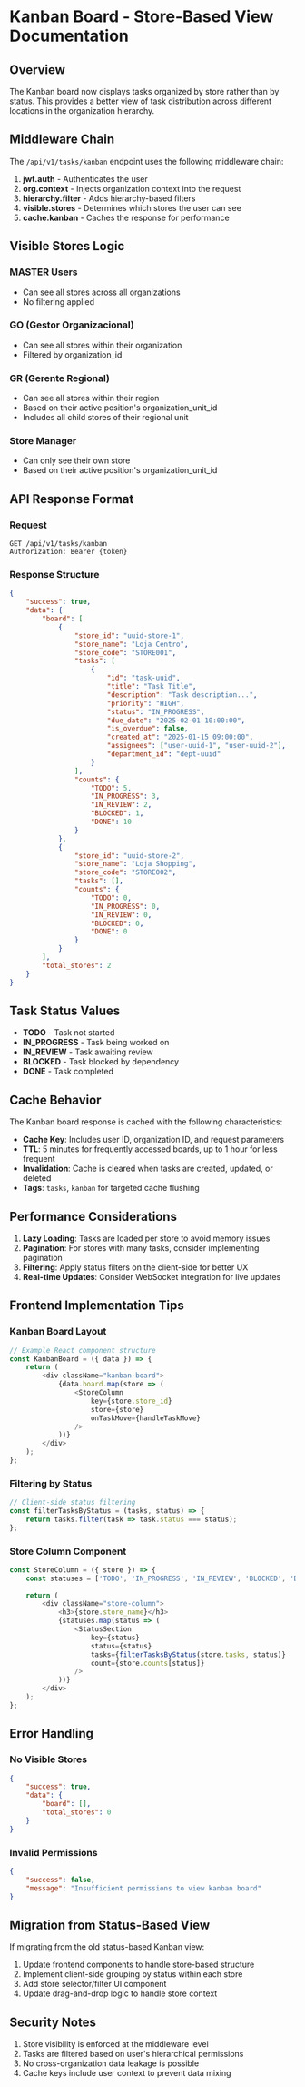 # Kanban Board - Store-Based View Documentation

## Overview

The Kanban board now displays tasks organized by store rather than by status. This provides a better view of task distribution across different locations in the organization hierarchy.

## Middleware Chain

The `/api/v1/tasks/kanban` endpoint uses the following middleware chain:

1. **jwt.auth** - Authenticates the user
2. **org.context** - Injects organization context into the request
3. **hierarchy.filter** - Adds hierarchy-based filters
4. **visible.stores** - Determines which stores the user can see
5. **cache.kanban** - Caches the response for performance

## Visible Stores Logic

### MASTER Users
- Can see all stores across all organizations
- No filtering applied

### GO (Gestor Organizacional)
- Can see all stores within their organization
- Filtered by organization_id

### GR (Gerente Regional)
- Can see all stores within their region
- Based on their active position's organization_unit_id
- Includes all child stores of their regional unit

### Store Manager
- Can only see their own store
- Based on their active position's organization_unit_id

## API Response Format

### Request
```http
GET /api/v1/tasks/kanban
Authorization: Bearer {token}
```

### Response Structure
```json
{
    "success": true,
    "data": {
        "board": [
            {
                "store_id": "uuid-store-1",
                "store_name": "Loja Centro",
                "store_code": "STORE001",
                "tasks": [
                    {
                        "id": "task-uuid",
                        "title": "Task Title",
                        "description": "Task description...",
                        "priority": "HIGH",
                        "status": "IN_PROGRESS",
                        "due_date": "2025-02-01 10:00:00",
                        "is_overdue": false,
                        "created_at": "2025-01-15 09:00:00",
                        "assignees": ["user-uuid-1", "user-uuid-2"],
                        "department_id": "dept-uuid"
                    }
                ],
                "counts": {
                    "TODO": 5,
                    "IN_PROGRESS": 3,
                    "IN_REVIEW": 2,
                    "BLOCKED": 1,
                    "DONE": 10
                }
            },
            {
                "store_id": "uuid-store-2",
                "store_name": "Loja Shopping",
                "store_code": "STORE002",
                "tasks": [],
                "counts": {
                    "TODO": 0,
                    "IN_PROGRESS": 0,
                    "IN_REVIEW": 0,
                    "BLOCKED": 0,
                    "DONE": 0
                }
            }
        ],
        "total_stores": 2
    }
}
```

## Task Status Values

- **TODO** - Task not started
- **IN_PROGRESS** - Task being worked on
- **IN_REVIEW** - Task awaiting review
- **BLOCKED** - Task blocked by dependency
- **DONE** - Task completed

## Cache Behavior

The Kanban board response is cached with the following characteristics:

- **Cache Key**: Includes user ID, organization ID, and request parameters
- **TTL**: 5 minutes for frequently accessed boards, up to 1 hour for less frequent
- **Invalidation**: Cache is cleared when tasks are created, updated, or deleted
- **Tags**: `tasks`, `kanban` for targeted cache flushing

## Performance Considerations

1. **Lazy Loading**: Tasks are loaded per store to avoid memory issues
2. **Pagination**: For stores with many tasks, consider implementing pagination
3. **Filtering**: Apply status filters on the client-side for better UX
4. **Real-time Updates**: Consider WebSocket integration for live updates

## Frontend Implementation Tips

### Kanban Board Layout
```javascript
// Example React component structure
const KanbanBoard = ({ data }) => {
    return (
        <div className="kanban-board">
            {data.board.map(store => (
                <StoreColumn 
                    key={store.store_id}
                    store={store}
                    onTaskMove={handleTaskMove}
                />
            ))}
        </div>
    );
};
```

### Filtering by Status
```javascript
// Client-side status filtering
const filterTasksByStatus = (tasks, status) => {
    return tasks.filter(task => task.status === status);
};
```

### Store Column Component
```javascript
const StoreColumn = ({ store }) => {
    const statuses = ['TODO', 'IN_PROGRESS', 'IN_REVIEW', 'BLOCKED', 'DONE'];
    
    return (
        <div className="store-column">
            <h3>{store.store_name}</h3>
            {statuses.map(status => (
                <StatusSection
                    key={status}
                    status={status}
                    tasks={filterTasksByStatus(store.tasks, status)}
                    count={store.counts[status]}
                />
            ))}
        </div>
    );
};
```

## Error Handling

### No Visible Stores
```json
{
    "success": true,
    "data": {
        "board": [],
        "total_stores": 0
    }
}
```

### Invalid Permissions
```json
{
    "success": false,
    "message": "Insufficient permissions to view kanban board"
}
```

## Migration from Status-Based View

If migrating from the old status-based Kanban view:

1. Update frontend components to handle store-based structure
2. Implement client-side grouping by status within each store
3. Add store selector/filter UI component
4. Update drag-and-drop logic to handle store context

## Security Notes

1. Store visibility is enforced at the middleware level
2. Tasks are filtered based on user's hierarchical permissions
3. No cross-organization data leakage is possible
4. Cache keys include user context to prevent data mixing